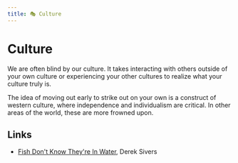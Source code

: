 ```yaml
---
title: 🎭 Culture
---
```


# Culture

We are often blind by our culture. It takes interacting with others outside of
your own culture or experiencing your other cultures to realize what your
culture truly is.

The idea of moving out early to strike out on your own is a construct of western
culture, where independence and individualism are critical. In other areas of
the world, these are more frowned upon.

## Links

- [Fish Don't Know They're In Water](https://sive.rs/fish), Derek Sivers
